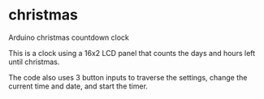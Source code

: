 # christmas
Arduino christmas countdown clock

This is a clock using a 16x2 LCD panel that counts the days and hours left until christmas.

The code also uses 3 button inputs to traverse the settings, change the current time and date, and start the timer.
